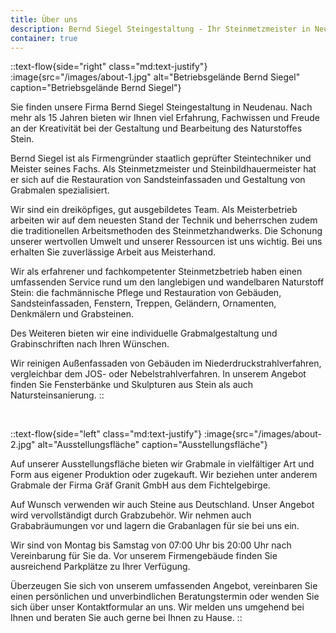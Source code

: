 ```yaml
---
title: Über uns
description: Bernd Siegel Steingestaltung - Ihr Steinmetzmeister in Neudenau.
container: true
---
```


::text-flow{side="right" class="md:text-justify"}
:image{src="/images/about-1.jpg" alt="Betriebsgelände Bernd Siegel" caption="Betriebsgelände Bernd Siegel"}

Sie finden unsere Firma Bernd Siegel Steingestaltung in Neudenau. Nach mehr als 15 Jahren bieten wir Ihnen viel Erfahrung, Fachwissen und Freude an der Kreativität bei der Gestaltung und Bearbeitung des Naturstoffes Stein.

Bernd Siegel ist als Firmengründer staatlich geprüfter Steintechniker und Meister seines Fachs. Als Steinmetzmeister und Steinbildhauermeister hat er sich auf die Restauration von Sandsteinfassaden und Gestaltung von Grabmalen spezialisiert.

Wir sind ein dreiköpfiges, gut ausgebildetes Team. Als Meisterbetrieb arbeiten wir auf dem neuesten Stand der Technik und beherrschen zudem die traditionellen Arbeitsmethoden des Steinmetzhandwerks. Die Schonung unserer wertvollen Umwelt und unserer Ressourcen ist uns wichtig. Bei uns erhalten Sie zuverlässige Arbeit aus Meisterhand.

Wir als erfahrener und fachkompetenter Steinmetzbetrieb haben einen umfassenden Service rund um den langlebigen und wandelbaren Naturstoff Stein: die fachmännische Pflege und Restauration von Gebäuden, Sandsteinfassaden, Fenstern, Treppen, Geländern, Ornamenten, Denkmälern und Grabsteinen.

Des Weiteren bieten wir eine individuelle Grabmalgestaltung und Grabinschriften nach Ihren Wünschen.

Wir reinigen Außenfassaden von Gebäuden im Niederdruckstrahlverfahren, vergleichbar dem JOS- oder Nebelstrahlverfahren. In unserem Angebot finden Sie Fensterbänke und Skulpturen aus Stein als auch Natursteinsanierung.
::

<br>

::text-flow{side="left" class="md:text-justify"}
:image{src="/images/about-2.jpg" alt="Ausstellungsfläche" caption="Ausstellungsfläche"}

Auf unserer Ausstellungsfläche bieten wir Grabmale in vielfältiger Art und Form aus eigener Produktion oder zugekauft. Wir beziehen unter anderem Grabmale der Firma Gräf Granit GmbH aus dem Fichtelgebirge.

Auf Wunsch verwenden wir auch Steine aus Deutschland. Unser Angebot wird vervollständigt durch Grabzubehör. Wir nehmen auch Grababräumungen vor und lagern die Grabanlagen für sie bei uns ein.

Wir sind von Montag bis Samstag von 07:00 Uhr bis 20:00 Uhr nach Vereinbarung für Sie da. Vor unserem Firmengebäude finden Sie ausreichend Parkplätze zu Ihrer Verfügung.

Überzeugen Sie sich von unserem umfassenden Angebot, vereinbaren Sie einen persönlichen und unverbindlichen Beratungstermin oder wenden Sie sich über unser Kontaktformular an uns. Wir melden uns umgehend bei Ihnen und beraten Sie auch gerne bei Ihnen zu Hause.
::
